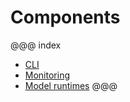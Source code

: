 # Components

@@@ index
* [CLI](cli.md)
* [Monitoring](monitoring.md)
* [Model runtimes](runtimes.md)
@@@

